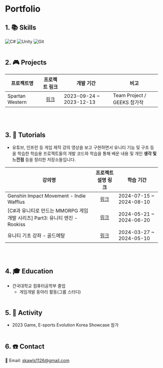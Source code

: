 # **Portfolio**
## 1. :books: Skills
![C#](https://img.shields.io/badge/c%23-%23239120.svg?style=for-the-badge&logo=csharp&logoColor=white) ![Unity](https://img.shields.io/badge/unity-%23000000.svg?style=for-the-badge&logo=unity&logoColor=white) ![Git](https://img.shields.io/badge/git-%23F05033.svg?style=for-the-badge&logo=git&logoColor=white)
</br></br>

## 2. :video_game: Projects
|프로젝트명|프로젝트 링크|개발 기간|비고|
|---|:---:|---|---|
|Spartan Western|[링크](https://github.com/UserJin/SpartanWestern)|2023-09-24 ~ 2023-12-13|Team Project / GEEKS 참가작|

</br></br>

## 3.  :pencil: Tutorials
* 유튜브, 인프런 등 게임 제작 강의 영상을 보고 구현하면서 유니티 기능 및 구조 등을 학습한 학습용 프로젝트들의 개발 코드와 학습을 통해 배운 내용 및 개인 **생각 및 느낀점** 등을 정리한 저장소들입니다.

|강의명|프로젝트 설명 링크|학습 기간|
|---|:---:|---|
|Genshin Impact Movement - Indie Wafflus|[링크](https://github.com/UserJin/GenshinLikeProject)|2024-07-15 ~ 2024-08-10|
|\[C#과 유니티로 만드는 MMORPG 게임 개발 시리즈\] Part3: 유니티 엔진 - Rookiss|[링크](https://github.com/UserJin/MMO_Unity)|2024-05-21 ~ 2024-06-20|
|유니티 기초 강좌 - 골드메탈|[링크](https://github.com/UserJin/GoldMetalTutorials)|2024-03-27 ~ 2024-05-10|

</br></br>

## 4. :mortar_board: Education
* 건국대학교 컴퓨터공학부 졸업
  * 게임개발 동아리 활동(그룹 스터디)
</br></br>

## 5.  :runner: Activity
* 2023 Game, E-sports Evolution Korea Showcase 참가
</br></br>

## 6. :phone: Contact
:email: Email: skawls1126@gmail.com
